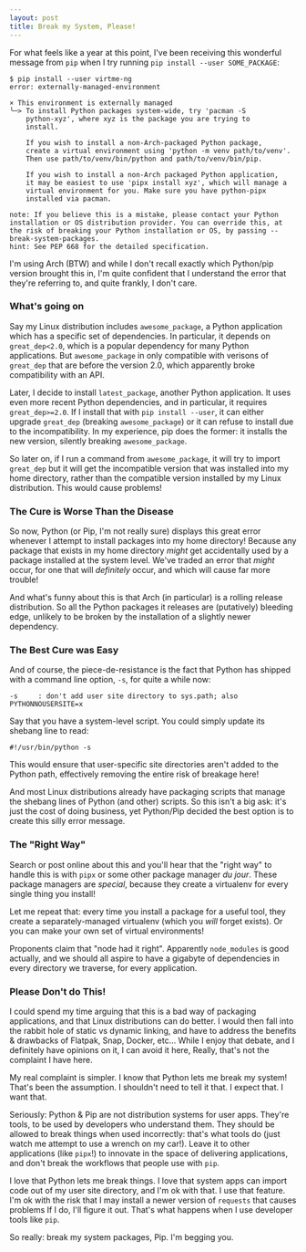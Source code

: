```yaml
---
layout: post
title: Break my System, Please!
---
```


For what feels like a year at this point, I've been receiving this wonderful
message from `pip` when I try running `pip install --user SOME_PACKAGE`:

```
$ pip install --user virtme-ng
error: externally-managed-environment

× This environment is externally managed
╰─> To install Python packages system-wide, try 'pacman -S
    python-xyz', where xyz is the package you are trying to
    install.

    If you wish to install a non-Arch-packaged Python package,
    create a virtual environment using 'python -m venv path/to/venv'.
    Then use path/to/venv/bin/python and path/to/venv/bin/pip.

    If you wish to install a non-Arch packaged Python application,
    it may be easiest to use 'pipx install xyz', which will manage a
    virtual environment for you. Make sure you have python-pipx
    installed via pacman.

note: If you believe this is a mistake, please contact your Python installation or OS distribution provider. You can override this, at the risk of breaking your Python installation or OS, by passing --break-system-packages.
hint: See PEP 668 for the detailed specification.
```

I'm using Arch (BTW) and while I don't recall exactly which Python/pip version
brought this in, I'm quite confident that I understand the error that they're
referring to, and quite frankly, I don't care.

### What's going on

Say my Linux distribution includes `awesome_package`, a Python application which
has a specific set of dependencies. In particular, it depends on `great_dep<2.0`,
which is a popular dependency for many Python applications. But
`awesome_package` in only compatible with verisons of `great_dep` that are
before the version 2.0, which apparently broke compatibility with an API.

Later, I decide to install `latest_package`, another Python application. It
uses even more recent Python dependencies, and in particular, it requires
`great_dep>=2.0`. If I install that with `pip install --user`, it can either
upgrade `great_dep` (breaking `awesome_package`) or it can refuse to install due
to the incompatibility. In my experience, pip does the former: it installs the
new version, silently breaking `awesome_package`.

So later on, if I run a command from `awesome_package`, it will try to import
`great_dep` but it will get the incompatible version that was installed into my
home directory, rather than the compatible version installed by my Linux
distribution. This would cause problems!

### The Cure is Worse Than the Disease

So now, Python (or Pip, I'm not really sure) displays this great error whenever
I attempt to install packages into my home directory! Because any package that
exists in my home directory _might_ get accidentally used by a package installed
at the system level. We've traded an error that _might_ occur, for one that will
*definitely* occur, and which will cause far more trouble!

And what's funny about this is that Arch (in particular) is a rolling release
distribution. So all the Python packages it releases are (putatively) bleeding
edge, unlikely to be broken by the installation of a slightly newer dependency.

### The Best Cure was Easy

And of course, the piece-de-resistance is the fact that Python has shipped with
a command line option, `-s`, for quite a while now:

```
-s     : don't add user site directory to sys.path; also PYTHONNOUSERSITE=x
```

Say that you have a system-level script. You could simply update its shebang
line to read:

```
#!/usr/bin/python -s
```

This would ensure that user-specific site directories aren't added to the Python
path, effectively removing the entire risk of breakage here!

And most Linux distributions already have packaging scripts that manage the
shebang lines of Python (and other) scripts. So this isn't a big ask: it's just
the cost of doing business, yet Python/Pip decided the best option is to create
this silly error message.

### The "Right Way"

Search or post online about this and you'll hear that the "right way" to handle
this is with `pipx` or some other package manager _du jour_. These package
managers are _special_, because they create a virtualenv for every single thing
you install!

Let me repeat that: every time you install a package for a useful tool, they
create a separately-managed virtualenv (which you _will_ forget exists). Or you
can make your own set of virtual environments!

Proponents claim that "node had it right". Apparently `node_modules` is good
actually, and we should all aspire to have a gigabyte of dependencies in every
directory we traverse, for every application.

### Please Don't do This!

I could spend my time arguing that this is a bad way of packaging applications,
and that Linux distributions can do better.  I would then fall into the rabbit
hole of static vs dynamic linking, and have to address the benefits & drawbacks
of Flatpak, Snap, Docker, etc... While I enjoy that debate, and I definitely
have opinions on it, I can avoid it here, Really, that's not the complaint I
have here.

My real complaint is simpler. I know that Python lets me break my system! That's
been the assumption. I shouldn't need to tell it that. I expect that. I want
that.

Seriously: Python & Pip are not distribution systems for user apps. They're
tools, to be used by developers who understand them. They should be allowed to
break things when used incorrectly: that's what tools do (just watch me attempt
to use a wrench on my car!). Leave it to other applications (like `pipx`!) to
innovate in the space of delivering applications, and don't break the workflows
that people use with `pip`.

I love that Python lets me break things. I love that system apps can import code
out of my user site directory, and I'm ok with that. I use that feature. I'm ok
with the risk that I may install a newer version of `requests` that causes
problems  If I do, I'll figure it out. That's what happens when I use developer
tools like `pip`.

So really: break my system packages, Pip. I'm begging you.
